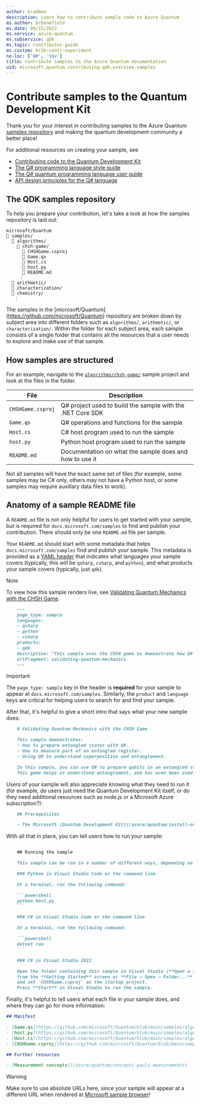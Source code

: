 ```yaml
---
author: bradben
description: Learn how to contribute sample code to Azure Quantum
ms.author: brbenefield
ms.date: 09/15/2022
ms.service: azure-quantum
ms.subservice: qdk
ms.topic: contributor-guide
ms.custom: kr2b-contr-experiment
no-loc: ['Q#', '$$v']
title: Contribute samples to the Azure Quantum documentation
uid: microsoft.quantum.contributing-qdk.overview.samples
---
```


# Contribute samples to the Quantum Development Kit

Thank you for your interest in contributing samples to the Azure Quantum [samples repository](https://github.com/Microsoft/Quantum) and making the quantum development community a better place!

For additional resources on creating your sample, see

- [Contributing code to the Quantum Development Kit](xref:microsoft.quantum.contributing-qdk.overview.code)
- [The  Q# programming language style guide](xref:microsoft.quantum.contributing-qdk.overview.style)
- [The Q# quantum programming language user guide](xref:microsoft.quantum.user-guide-qdk.overview)
- [API design principles for the Q# language](xref:microsoft.quantum.contributing-qdk.overview.api-design)

## The QDK samples repository

To help you prepare your contribution, let's take a look at how the samples repository is laid out:

```plaintext
microsoft/Quantum
📁 samples/
  📁 algorithms/
    📁 chsh-game/
      📝 CHSHGame.csproj
      📝 Game.qs
      📝 Host.cs
      📝 host.py
      📝 README.md
     ⋮
  📁 arithmetic/
  📁 characterization/
  📁 chemistry/
   ⋮
```

The samples in the [microsoft/Quantum] (https://github.com/microsoft/Quantum) repository are broken down by subject area into different folders such as `algorithms/`, `arithmetic/`, or `characterization/`.
Within the folder for each subject area, each sample consists of a single folder that contains all the resources that a user needs to explore and make use of that sample.

## How samples are structured

For an example, navigate to the [`algorithms/chsh-game/`](https://github.com/microsoft/Quantum/tree/main/samples/algorithms/chsh-game) sample project and look at the files in the folder. 

| File              | Description                                                |
|-------------------|------------------------------------------------------------|
| `CHSHGame.csproj` | Q# project used to build the sample with the .NET Core SDK |
| `Game.qs`         | Q# operations and functions for the sample                 |
| `Host.cs`         | C# host program used to run the sample                     |
| `host.py`         | Python host program used to run the sample                 |
| `README.md`       | Documentation on what the sample does and how to use it    |

Not all samples will have the exact same set of files (for example, some samples may be C# only, others may not have a Python host, or some samples may require auxillary data files to work).

## Anatomy of a sample README file

A `README.md` file is not only helpful for users to get started with your sample, but is required for `docs.microsoft.com/samples` to find and publish your contribution. There should only be one `README.md` file per sample.

Your `README.md` should start with some metadata that helps `docs.microsoft.com/samples` find and publish your sample. This metadata is provided as a [YAML header](https://dotnet.github.io/docfx/spec/docfx_flavored_markdown.html#yaml-header) that indicates what languages your sample covers (typically, this will be `qsharp`, `csharp`, and `python`), and what products your sample covers (typically, just `qdk`).

> [!NOTE]
> To view how this sample renders live, see [Validating Quantum Mechanics with the CHSH Game](/samples/microsoft/quantum/validating-quantum-mechanics/).

```markdown
    ---
    page_type: sample
    languages:
    - qsharp
    - python
    - csharp
    products:
    - qdk
    description: "This sample uses the CHSH game to demonstrate how Q# programs can be used to prepare and work with entanglement."
    urlFragment: validating-quantum-mechanics
    ---
```

> [!IMPORTANT]
> The `page_type: sample` key in the header is **required** for your sample to appear at `docs.microsoft.com/samples`.
> Similarly, the `product` and `language` keys are critical for helping users to search for and find your sample.


After that, it's helpful to give a short intro that says what your new sample does:

```markdown
    # Validating Quantum Mechanics with the CHSH Game

    This sample demonstrates:
    - How to prepare entangled states with Q#.
    - How to measure part of an entangled register.
    - Using Q# to understand superposition and entanglement.

    In this sample, you can use Q# to prepare qubits in an entangled state, and to check that measuring these qubits lets you win a game known as the _CHSH game_ more often than you can without entanglement.
    This game helps us understand entanglement, and has even been used experimentally to help test that the universe really is quantum mechanical in nature.
```

Users of your sample will also appreciate knowing what they need to run it (for example, do users just need the Quantum Development Kit itself, or do they need additional resources such as node.js or a Microsoft Azure subscription?):

```markdown
    ## Prerequisites

    - The Microsoft [Quantum Development Kit](/azure/quantum/install-overview-qdk).

```

With all that in place, you can tell users how to run your sample:

```markdown

    ## Running the sample

    This sample can be run in a number of different ways, depending on your preferred environment.

    ### Python in Visual Studio Code or the command line

    At a terminal, run the following command:

    ```powershell
    python host.py
    ```

    ### C# in Visual Studio Code or the command line

    At a terminal, run the following command:

    ```powershell
    dotnet run
    ```

    ### C# in Visual Studio 2022

    Open the folder containing this sample in Visual Studio (**Open a local folder**
    from the **Getting Started** screen or **File → Open → Folder...** from the menu bar)
    and set `CHSHGame.csproj` as the startup project. 
    Press **Start** in Visual Studio to run the sample. 
```

Finally, it's helpful to tell users what each file in your sample does, and where they can go for more information:

```markdown
## Manifest

- [Game.qs](https://github.com/microsoft/Quantum/blob/main/samples/algorithms/chsh-game/Game.qs): Q# code implementing the game.
- [host.py](https://github.com/microsoft/Quantum/blob/main/samples/algorithms/chsh-game/host.py): Python host program to call into the Q# sample.
- [Host.cs](https://github.com/microsoft/Quantum/blob/main/samples/algorithms/chsh-game/Host.cs): C# code to call the operations defined in Q#.
- [CHSHGame.csproj](https://github.com/microsoft/Quantum/blob/main/samples/algorithms/chsh-game/CHSHGame.csproj): Main C# project for the sample.

## Further resources

- [Measurement concepts](/azure/quantum/concepts-pauli-measurements)
```

> [!WARNING]
> Make sure to use absolute URLs here, since your sample will appear at a different URL when rendered at [Microsoft sample browser](/samples)!
